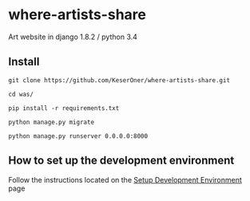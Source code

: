 # where-artists-share

Art website in django 1.8.2 / python 3.4

## Install

`git clone https://github.com/KeserOner/where-artists-share.git`

`cd was/`

`pip install -r requirements.txt`

`python manage.py migrate`

`python manage.py runserver 0.0.0.0:8000`

## How to set up the development environment

Follow the instructions located on the [Setup Development Environment](https://github.com/KeserOner/where-artists-share/wiki/Setup-Development-Environment) page
